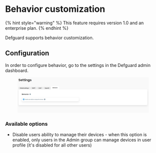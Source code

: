 # Behavior customization

{% hint style="warning" %}
This feature requires version 1.0 and an enterprise plan.
{% endhint %}

Defguard supports behavior customization.

## Configuration

In order to configure behavior, go to the settings in the Defguard admin dashboard.

<figure><img src="../.gitbook/assets/behavior.png" alt=""><figcaption></figcaption></figure>

### Available options

* Disable users ability to manage their devices - when this option is enabled, only users in the Admin group can manage devices in user profile (it's disabled for all other users)
